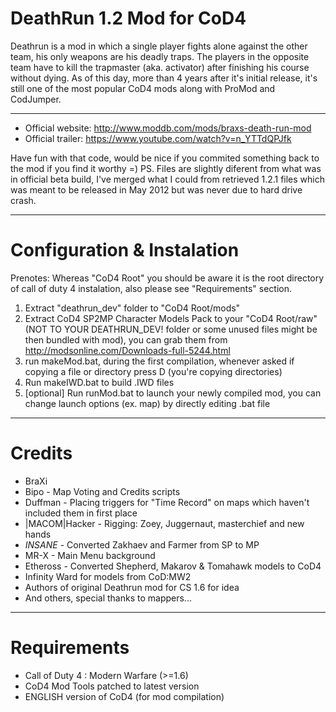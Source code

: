 DeathRun 1.2 Mod for CoD4
=========================
Deathrun is a mod in which a single player fights alone against the other team, his only weapons are his deadly traps.
The players in the opposite team have to kill the trapmaster (aka. activator) after finishing his course without dying. 
As of this day, more than 4 years after it's initial release, it's still one of the most popular CoD4 mods along with ProMod and CodJumper.

<hr>

* Official website: http://www.moddb.com/mods/braxs-death-run-mod
* Official trailer: https://www.youtube.com/watch?v=n_YTTdQPJfk

Have fun with that code, would be nice if you commited something back to the mod if you find it worthy =)
PS. Files are slightly diferent from what was in official beta build, I've merged what I could from retrieved 1.2.1 files which was meant to be released in May 2012 but was never due to hard drive crash.

<hr>

Configuration & Instalation
===========================
Prenotes: Whereas "CoD4 Root" you should be aware it is the root directory of call of duty 4 instalation, also please see "Requirements" section.

1. Extract "deathrun_dev" folder to "CoD4 Root/mods" 
2. Extract CoD4 SP2MP Character Models Pack to your "CoD4 Root/raw" (NOT TO YOUR DEATHRUN_DEV! folder or some unused files might be then bundled with mod), you can grab them from http://modsonline.com/Downloads-full-5244.html
3. run makeMod.bat, during the first compilation, whenever asked if copying a file or directory press D (you're copying directories)
4. Run makeIWD.bat to build .IWD files
5. [optional] Run runMod.bat to launch your newly compiled mod, you can change launch options (ex. map) by directly editing .bat file

<hr>

Credits
=======
*	BraXi
*	Bipo - Map Voting and Credits scripts
*	Duffman - Placing triggers for "Time Record" on maps which haven't included them in first place
*	|MACOM|Hacker - Rigging: Zoey, Juggernaut, masterchief and new hands
*	_INSANE_ - Converted Zakhaev and Farmer from SP to MP
*	MR-X - Main Menu background
*	Etheross - Converted Shepherd, Makarov & Tomahawk models to CoD4
* Infinity Ward for models from CoD:MW2
* Authors of original Deathrun mod for CS 1.6 for idea
* And others, special thanks to mappers...

<hr>

Requirements
============
* Call of Duty 4 : Modern Warfare (>=1.6)
* CoD4 Mod Tools patched to latest version
* ENGLISH version of CoD4 (for mod compilation)

